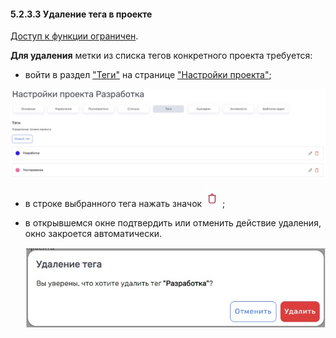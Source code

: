 #### 5.2.3.3 Удаление тега в проекте

[Доступ к функции ограничен](../../../9_roles_&_access/9.2_access.md).  

**Для удаления** метки из списка тегов конкретного проекта требуется:  

- войти в раздел ["Теги"](5.2.3_tags.md) на странице ["Настройки проекта"](../5.2_settings.md);

![5.2.3-1](/imgs/5.2.3-1.jpg)

- в строке выбранного тега нажать значок ![удалить](/imgs/удалить.jpg);

- в открывшемся окне подтвердить или отменить действие удаления, окно закроется автоматически.

  ![5.2.3.3-1](/imgs/5.2.3.3-1.jpg)
